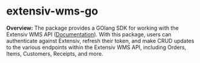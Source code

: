 # extensiv-wms-go

**Overview:** The package provides a GOlang SDK for working with the Extensiv WMS API ([Documentation]("https://developer.3plcentral.com/")). With this package, users can authenticate against Extensiv, refresh their token, and make CRUD updates to the various endpoints within the Extensiv WMS API, including Orders, Items, Customers, Receipts, and more.